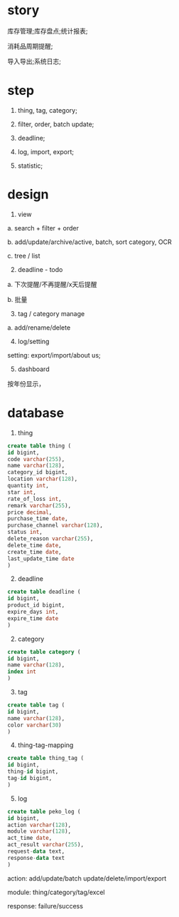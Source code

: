 # story

库存管理;库存盘点;统计报表;

消耗品周期提醒;

导入导出;系统日志;

# step

1. thing, tag, category;

2. filter, order, batch update;

3. deadline;

4. log, import, export;

5. statistic;

# design

1. view

a. search + filter + order

b. add/update/archive/active, batch, sort category, OCR

c. tree / list

2. deadline - todo

a. 下次提醒/不再提醒/x天后提醒

b. 批量

3. tag / category manage

a. add/rename/delete

4. log/setting

setting: export/import/about us;

5. dashboard

按年份显示，

# database

1. thing

```sql
create table thing (
id bigint, 
code varchar(255),
name varchar(128), 
category_id bigint,
location varchar(128), 
quantity int, 
star int, 
rate_of_loss int,
remark varchar(255), 
price decimal,
purchase_time date, 
purchase_channel varchar(128), 
status int,
delete_reason varchar(255),
delete_time date, 
create_time date, 
last_update_time date
)
```

2. deadline

```sql
create table deadline (
id bigint, 
product_id bigint, 
expire_days int, 
expire_time date
)
```

2. category

```sql
create table category (
id bigint, 
name varchar(128), 
index int
)
```

3. tag

```sql
create table tag (
id bigint, 
name varchar(128), 
color varchar(30)
)
```

4. thing-tag-mapping

```sql
create table thing_tag (
id bigint, 
thing-id bigint, 
tag-id bigint, 
)
```

5. log

```sql
create table peko_log (
id bigint, 
action varchar(128),
module varchar(128),
act_time date,
act_result varchar(255),
request-data text,
response-data text
)
```

action: add/update/batch update/delete/import/export

module: thing/category/tag/excel

response: failure/success
